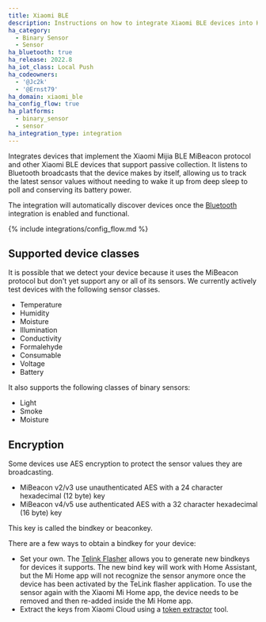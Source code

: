 ```yaml
---
title: Xiaomi BLE
description: Instructions on how to integrate Xiaomi BLE devices into Home Assistant.
ha_category:
  - Binary Sensor
  - Sensor
ha_bluetooth: true
ha_release: 2022.8
ha_iot_class: Local Push
ha_codeowners:
  - '@Jc2k'
  - '@Ernst79'
ha_domain: xiaomi_ble
ha_config_flow: true
ha_platforms:
  - binary_sensor
  - sensor
ha_integration_type: integration
---
```


Integrates devices that implement the Xiaomi Mijia BLE MiBeacon protocol and other Xiaomi BLE devices that support passive collection. It listens to Bluetooth broadcasts that the device makes by itself, allowing us to track the latest sensor values without needing to wake it up from deep sleep to poll and conserving its battery power.

The integration will automatically discover devices once the [Bluetooth](/integrations/bluetooth) integration is enabled and functional.

{% include integrations/config_flow.md %}

## Supported device classes

It is possible that we detect your device because it uses the MiBeacon protocol but don't yet support any or all of its sensors. We currently actively test devices with the following sensor classes.

- Temperature
- Humidity
- Moisture
- Illumination
- Conductivity
- Formalehyde
- Consumable
- Voltage
- Battery

It also supports the following classes of binary sensors:

- Light
- Smoke
- Moisture

## Encryption

Some devices use AES encryption to protect the sensor values they are broadcasting.

* MiBeacon v2/v3 use unauthenticated AES with a 24 character hexadecimal (12 byte) key
* MiBeacon v4/v5 use authenticated AES with a 32 character hexadecimal (16 byte) key

This key is called the bindkey or beaconkey.

There are a few ways to obtain a bindkey for your device:

* Set your own. The [Telink Flasher](https://atc1441.github.io/TelinkFlasher.html) allows you to generate new bindkeys for devices it supports. The new bind key will work with Home Assistant, but the Mi Home app will not recognize the sensor anymore once the device has been activated by the TeLink flasher application. To use the sensor again with the Xiaomi Mi Home app, the device needs to be removed and then re-added inside the Mi Home app.
* Extract the keys from Xiaomi Cloud using a [token extractor](https://github.com/PiotrMachowski/Xiaomi-cloud-tokens-extractor) tool.
